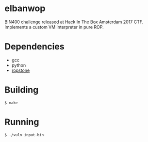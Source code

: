 elbanwop
====================
BIN400 challenge released at Hack In The Box Amsterdam 2017 CTF.
Implements a custom VM interpreter in pure ROP.

Dependencies
====================

* gcc
* python
* [ropstone](https://github.com/blasty/ropstone)

Building
====================

```
$ make
```


Running
====================

```
$ ./vuln input.bin
```

